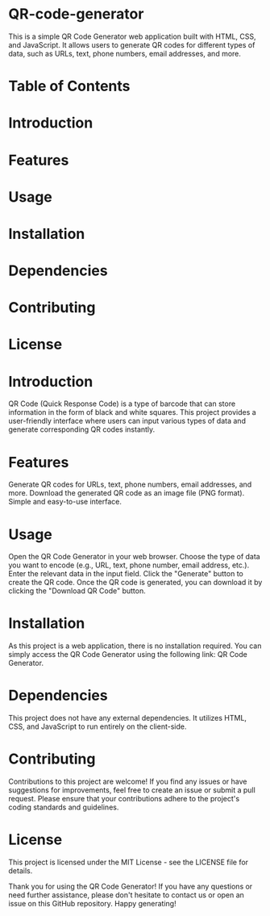 # QR-code-generator
This is a simple QR Code Generator web application built with HTML, CSS, and JavaScript. It allows users to generate QR codes for different types of data, such as URLs, text, phone numbers, email addresses, and more.

# Table of Contents
# Introduction
# Features
# Usage
# Installation
# Dependencies
# Contributing
# License
# Introduction
QR Code (Quick Response Code) is a type of barcode that can store information in the form of black and white squares. This project provides a user-friendly interface where users can input various types of data and generate corresponding QR codes instantly.

# Features
Generate QR codes for URLs, text, phone numbers, email addresses, and more.
Download the generated QR code as an image file (PNG format).
Simple and easy-to-use interface.
# Usage
Open the QR Code Generator in your web browser.
Choose the type of data you want to encode (e.g., URL, text, phone number, email address, etc.).
Enter the relevant data in the input field.
Click the "Generate" button to create the QR code.
Once the QR code is generated, you can download it by clicking the "Download QR Code" button.
# Installation
As this project is a web application, there is no installation required. You can simply access the QR Code Generator using the following link: QR Code Generator.

# Dependencies
This project does not have any external dependencies. It utilizes HTML, CSS, and JavaScript to run entirely on the client-side.

# Contributing
Contributions to this project are welcome! If you find any issues or have suggestions for improvements, feel free to create an issue or submit a pull request. Please ensure that your contributions adhere to the project's coding standards and guidelines.

# License
This project is licensed under the MIT License - see the LICENSE file for details.

Thank you for using the QR Code Generator! If you have any questions or need further assistance, please don't hesitate to contact us or open an issue on this GitHub repository. Happy generating!




